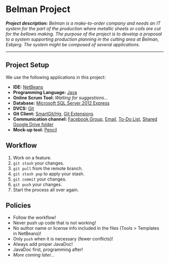# Belman Project
_**Project description:** Belman is a make-to-order company and	needs an IT system for the part	of the production where metallic sheets or coils are cut for the bellows making. The purpose of the project is to develop a proposal to a system supporting production planning in the cutting area at Belman, Esbjerg. The system might be composed of several applications._

___

## Project Setup
We use the following applications in this project:

- **IDE:** [NetBeans](https://netbeans.org/downloads/start.html?platform=windows&lang=en&option=javase)
- **Programming Language:** [Java](http://www.oracle.com/technetwork/java/javase/downloads/jdk7-downloads-1880260.html)
- **Online Scrum Tool:** *Waiting for suggestions...*
- **Database:** [Microsoft SQL Server 2012 Express](http://www.microsoft.com/en-us/download/details.aspx?id=29062)
- **DVCS:** [Git](http://git-scm.com/downloads)
- **Git Client:** [SmartGit/Hg](http://www.syntevo.com/smartgithg/), [Git Extensions](https://code.google.com/p/gitextensions/)
- **Communication channel:** [Facebook Group](https://www.facebook.com/groups/belmanproject/), [Email](mailto:belmanproject@groups.facebook.com), [To-Do List](https://www.wunderlist.com/#/lists/1cd4b7335e7259aa7c5e9c24ca0370f0), [Shared Google Drive folder](https://drive.google.com/folderview?id=0BzZ6N-_fiu5GZ2ZXbGlObkg5eWc&usp=sharing)
- **Mock-up tool:** [Pencil](http://pencil.evolus.vn/Downloads.html)

## Workflow
1. Work on a feature.
2. `git stash` your changes.
3. `git pull` from the remote branch.
4. `git stash pop` to apply your stash. 
5. `git commit` your changes.
6. `git push` your changes.
7. Start the process all over again.

## Policies
- Follow the workflow!
- Never push up code that is not working!
- No author name or license info included in the files (Tools > Templates in NetBeans)!
- Only `push` when it is necessary (fewer conflicts)!
- Always add proper JavaDoc!
- JavaDoc first, programming after!
- *More coming later...*
